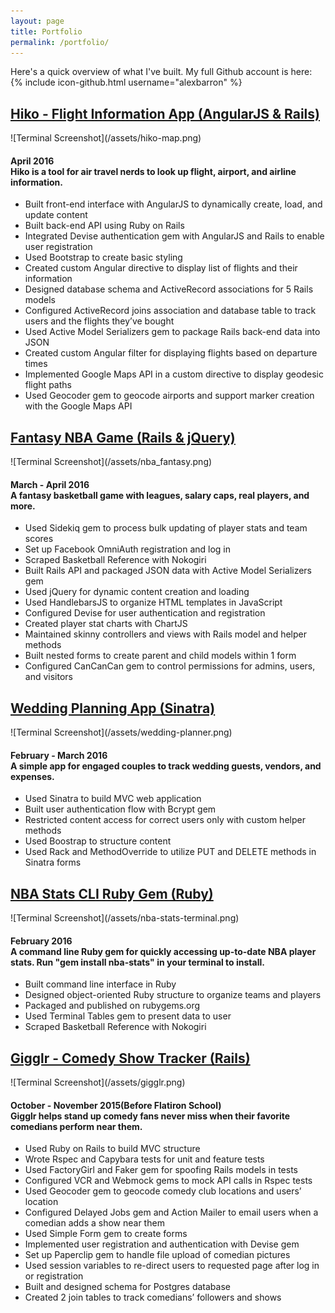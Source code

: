 ```yaml
---
layout: page
title: Portfolio
permalink: /portfolio/
---
```

<p>Here's a quick overview of what I've built. My full Github account is here: {% include icon-github.html username="alexbarron" %}</p>

<h2><a href="http://github.com/alexbarron/hiko">Hiko - Flight Information App (AngularJS & Rails)</a></h2>
![Terminal Screenshot](/assets/hiko-map.png)
<h4>
  April 2016<br />
  Hiko is a tool for air travel nerds to look up flight, airport, and airline information.
</h4>
<ul>
  <li>Built front-end interface with AngularJS to dynamically create, load, and update content</li>
  <li>Built back-end API using Ruby on Rails</li>
  <li>Integrated Devise authentication gem with AngularJS and Rails to enable user registration</li>
  <li>Used Bootstrap to create basic styling</li>
  <li>Created custom Angular directive to display list of flights and their information</li>
  <li>Designed database schema and ActiveRecord associations for 5 Rails models</li>
  <li>Configured ActiveRecord joins association and database table to track users and the flights they’ve bought</li>
  <li>Used Active Model Serializers gem to package Rails back-end data into JSON</li>
  <li>Created custom Angular filter for displaying flights based on departure times</li>
  <li>Implemented Google Maps API in a custom directive to display geodesic flight paths</li>
  <li>Used Geocoder gem to geocode airports and support marker creation with the Google Maps API</li>
</ul>

<h2><a href="http://github.com/alexbarron/nba_fantasy_js">Fantasy NBA Game (Rails & jQuery)</a></h2>
![Terminal Screenshot](/assets/nba_fantasy.png)
<h4>
  March - April 2016<br />
 A fantasy basketball game with leagues, salary caps, real players, and more.
</h4>
<ul>
  <li>Used Sidekiq gem to process bulk updating of player stats and team scores</li>
  <li>Set up Facebook OmniAuth registration and log in</li>
  <li>Scraped Basketball Reference with Nokogiri</li>
  <li>Built Rails API and packaged JSON data with Active Model Serializers gem</li>
  <li>Used jQuery for dynamic content creation and loading</li>
  <li>Used HandlebarsJS to organize HTML templates in JavaScript</li>
  <li>Configured Devise for user authentication and registration</li>
  <li>Created player stat charts with ChartJS</li>
  <li>Maintained skinny controllers and views with Rails model and helper methods</li>
  <li>Built nested forms to create parent and child models within 1 form</li>
  <li>Configured CanCanCan gem to control permissions for admins, users, and visitors</li>
</ul>

<h2><a href="http://github.com/alexbarron/wedding-planner">Wedding Planning App (Sinatra)</a></h2>
![Terminal Screenshot](/assets/wedding-planner.png)
<h4>
  February - March 2016<br />
  A simple app for engaged couples to track wedding guests, vendors, and expenses.
</h4>
<ul>
  <li>Used Sinatra to build MVC web application</li>
  <li>Built user authentication flow with Bcrypt gem</li>
  <li>Restricted content access for correct users only with custom helper methods</li>
  <li>Used Boostrap to structure content</li>
  <li>Used Rack and MethodOverride to utilize PUT and DELETE methods in Sinatra forms</li>
</ul>

<h2><a href="http://github.com/alexbarron/nba-stats-cli-gem">NBA Stats CLI Ruby Gem (Ruby)</a></h2>
![Terminal Screenshot](/assets/nba-stats-terminal.png)
<h4>
  February 2016<br />
  A command line Ruby gem for quickly accessing up-to-date NBA player stats. Run "gem install nba-stats" in your terminal to install.
</h4>
<ul>
  <li>Built command line interface in Ruby</li>
  <li>Designed object-oriented Ruby structure to organize teams and players</li>
  <li>Packaged and published on rubygems.org</li>
  <li>Used Terminal Tables gem to present data to user</li>
  <li>Scraped Basketball Reference with Nokogiri</li>
</ul>

<h2><a href="http://github.com/alexbarron/gigglr">Gigglr - Comedy Show Tracker (Rails)</a></h2>
![Terminal Screenshot](/assets/gigglr.png)
<h4>
  October - November 2015(Before Flatiron School)<br />
  Gigglr helps stand up comedy fans never miss when their favorite comedians perform near them.
</h4>
<ul>
  <li>Used Ruby on Rails to build MVC structure</li>
  <li>Wrote Rspec and Capybara tests for unit and feature tests</li>
  <li>Used FactoryGirl and Faker gem for spoofing Rails models in tests</li>
  <li>Configured VCR and Webmock gems to mock API calls in Rspec tests</li>
  <li>Used Geocoder gem to geocode comedy club locations and users’ location</li>
  <li>Configured Delayed Jobs gem and Action Mailer to email users when a comedian adds a show near them</li>
  <li>Used Simple Form gem to create forms</li>
  <li>Implemented user registration and authentication with Devise gem</li>
  <li>Set up Paperclip gem to handle file upload of comedian pictures</li>
  <li>Used session variables to re-direct users to requested page after log in or registration</li>
  <li>Built and designed schema for Postgres database</li>
  <li>Created 2 join tables to track comedians’ followers and shows</li>
</ul>

